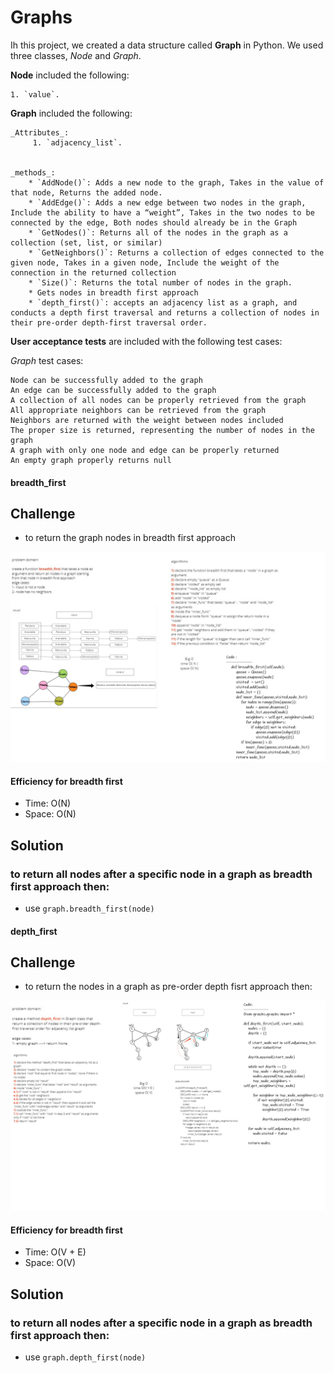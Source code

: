 # Graphs

Ih this project, we created a data structure called **Graph** in Python. We used three classes, _Node_ and _Graph_.

**Node** included the following:

    1. `value`.

**Graph** included the following:

    _Attributes_:
         1. `adjacency_list`.


    _methods_:
        * `AddNode()`: Adds a new node to the graph, Takes in the value of that node, Returns the added node.
        * `AddEdge()`: Adds a new edge between two nodes in the graph, Include the ability to have a “weight”, Takes in the two nodes to be connected by the edge, Both nodes should already be in the Graph
        * `GetNodes()`: Returns all of the nodes in the graph as a collection (set, list, or similar)
        * `GetNeighbors()`: Returns a collection of edges connected to the given node, Takes in a given node, Include the weight of the connection in the returned collection
        * `Size()`: Returns the total number of nodes in the graph.
        * Gets nodes in breadth first approach
        * `depth_first()`: accepts an adjacency list as a graph, and conducts a depth first traversal and returns a collection of nodes in their pre-order depth-first traversal order.

**User acceptance tests** are included with the following test cases:

_Graph_ test cases:

    Node can be successfully added to the graph
    An edge can be successfully added to the graph
    A collection of all nodes can be properly retrieved from the graph
    All appropriate neighbors can be retrieved from the graph
    Neighbors are returned with the weight between nodes included
    The proper size is returned, representing the number of nodes in the graph
    A graph with only one node and edge can be properly returned
    An empty graph properly returns null

#### breadth_first

## Challenge

- to return the graph nodes in breadth first approach

![alt text](breadth_first.png)

#### Efficiency for breadth first

- Time: O(N)
- Space: O(N)

## Solution

### to return all nodes after a specific node in a graph as breadth first approach then:

- use `graph.breadth_first(node)`

#### depth_first

## Challenge

- to return the nodes in a graph as pre-order depth fisrt approach then:

![alt text](depth_first.png)

#### Efficiency for breadth first

- Time: O(V + E)
- Space: O(V)

## Solution

### to return all nodes after a specific node in a graph as breadth first approach then:

- use `graph.depth_first(node)`
